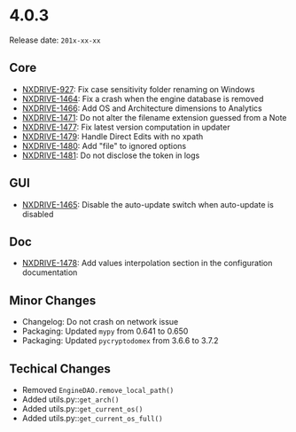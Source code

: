 # 4.0.3

Release date: `201x-xx-xx`

## Core

- [NXDRIVE-927](https://jira.nuxeo.com/browse/NXDRIVE-927): Fix case sensitivity folder renaming on Windows
- [NXDRIVE-1464](https://jira.nuxeo.com/browse/NXDRIVE-1464): Fix a crash when the engine database is removed
- [NXDRIVE-1466](https://jira.nuxeo.com/browse/NXDRIVE-1466): Add OS and Architecture dimensions to Analytics
- [NXDRIVE-1471](https://jira.nuxeo.com/browse/NXDRIVE-1471): Do not alter the filename extension guessed from a Note
- [NXDRIVE-1477](https://jira.nuxeo.com/browse/NXDRIVE-1477): Fix latest version computation in updater
- [NXDRIVE-1479](https://jira.nuxeo.com/browse/NXDRIVE-1479): Handle Direct Edits with no xpath
- [NXDRIVE-1480](https://jira.nuxeo.com/browse/NXDRIVE-1480): Add "file" to ignored options
- [NXDRIVE-1481](https://jira.nuxeo.com/browse/NXDRIVE-1481): Do not disclose the token in logs

## GUI

- [NXDRIVE-1465](https://jira.nuxeo.com/browse/NXDRIVE-1465): Disable the auto-update switch when auto-update is disabled

## Doc

- [NXDRIVE-1478](https://jira.nuxeo.com/browse/NXDRIVE-1478): Add values interpolation section in the configuration documentation

## Minor Changes

- Changelog: Do not crash on network issue
- Packaging: Updated `mypy` from 0.641 to 0.650
- Packaging: Updated `pycryptodomex` from 3.6.6 to 3.7.2

## Techical Changes

- Removed `EngineDAO.remove_local_path()`
- Added utils.py::`get_arch()`
- Added utils.py::`get_current_os()`
- Added utils.py::`get_current_os_full()`
